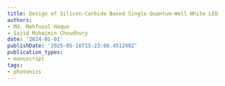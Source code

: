 ```yaml
---
title: Design of Silicon-Carbide Based Single-Quantum-Well White LED
authors:
- Md. Mahfuzul Haque
- Sajid Muhaimin Choudhury
date: '2024-01-01'
publishDate: '2025-05-16T15:23:08.451240Z'
publication_types:
- manuscript
tags:
- photonics
---
```

